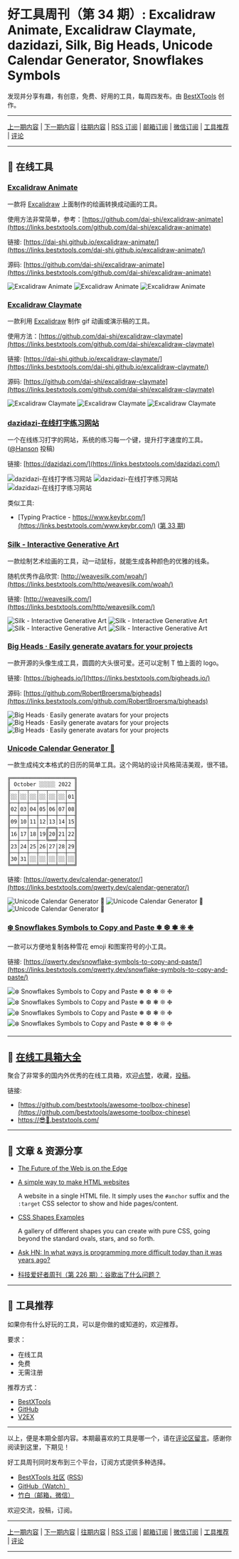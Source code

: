# 好工具周刊（第 34 期）: Excalidraw Animate, Excalidraw Claymate, dazidazi, Silk, Big Heads, Unicode Calendar Generator, Snowflakes Symbols

发现并分享有趣，有创意，免费、好用的工具，每周四发布。由 [BestXTools](https://www.bestxtools.com/) 创作。

---

[上一期内容](https://github.com/bestxtools/weekly-cn/blob/main/docs/issue-33.md) | [下一期内容](https://github.com/bestxtools/weekly-cn/blob/main/docs/issue-35.md) | [往期内容](https://github.com/bestxtools/weekly-cn) | [RSS 订阅](https://discuss-cn.bestxtools.com/t/weekly) | [邮箱订阅](https://bestxtools.zhubai.love/?subscribe=1) | [微信订阅](https://discuss-cn.bestxtools.com/d/5/2) | [工具推荐](https://discuss-cn.bestxtools.com/t/tools) | [评论](https://discuss-cn.bestxtools.com/d/86/3)

---

## 🌈 在线工具

### [Excalidraw Animate](https://links.bestxtools.com/dai-shi.github.io/excalidraw-animate/)

一款将 [Excalidraw](https://links.bestxtools.com/excalidraw.com/) 上面制作的绘画转换成动画的工具。

使用方法非常简单，参考：[https://github.com/dai-shi/excalidraw-animate](https://links.bestxtools.com/github.com/dai-shi/excalidraw-animate)

链接: [https://dai-shi.github.io/excalidraw-animate/](https://links.bestxtools.com/dai-shi.github.io/excalidraw-animate/)

源码: [https://github.com/dai-shi/excalidraw-animate](https://links.bestxtools.com/github.com/dai-shi/excalidraw-animate)

![Excalidraw Animate](https://raw.githubusercontent.com/bestxtools/s1/main/images/2022-10-20-09-54-01.png)
![Excalidraw Animate](https://raw.githubusercontent.com/bestxtools/s1/main/images/2022-10-20-09-54-02.gif)
![Excalidraw Animate](https://raw.githubusercontent.com/bestxtools/s1/main/images/2022-10-20-09-54-03.gif)

### [Excalidraw Claymate](https://links.bestxtools.com/dai-shi.github.io/excalidraw-claymate/)

一款利用 [Excalidraw](https://links.bestxtools.com/excalidraw.com/) 制作 gif 动画或演示稿的工具。

使用方法：[https://github.com/dai-shi/excalidraw-claymate](https://links.bestxtools.com/github.com/dai-shi/excalidraw-claymate)

链接: [https://dai-shi.github.io/excalidraw-claymate/](https://links.bestxtools.com/dai-shi.github.io/excalidraw-claymate/)

源码: [https://github.com/dai-shi/excalidraw-claymate](https://links.bestxtools.com/github.com/dai-shi/excalidraw-claymate)

![Excalidraw Claymate](https://raw.githubusercontent.com/bestxtools/s1/main/images/2022-10-20-10-25-01.png)
![Excalidraw Claymate](https://raw.githubusercontent.com/bestxtools/s1/main/images/2022-10-20-10-25-02.gif)
![Excalidraw Claymate](https://raw.githubusercontent.com/bestxtools/s1/main/images/2022-10-20-10-25-03.gif)

### [dazidazi-在线打字练习网站](https://links.bestxtools.com/dazidazi.com/)

一个在线练习打字的网站，系统的练习每一个键，提升打字速度的工具。([@Hanson](https://discuss-cn.bestxtools.com/d/8/37) 投稿)

链接: [https://dazidazi.com/](https://links.bestxtools.com/dazidazi.com/)

![dazidazi-在线打字练习网站](https://raw.githubusercontent.com/bestxtools/s1/main/images/2022-10-20-09-34-01.png)
![dazidazi-在线打字练习网站](https://raw.githubusercontent.com/bestxtools/s1/main/images/2022-10-20-09-34-02.png)
![dazidazi-在线打字练习网站](https://raw.githubusercontent.com/bestxtools/s1/main/images/2022-10-20-09-34-03.png)

类似工具:

- [Typing Practice - https://www.keybr.com/](https://links.bestxtools.com/www.keybr.com/) ([第 33 期](https://discuss-cn.bestxtools.com/d/85))

### [Silk - Interactive Generative Art](https://links.bestxtools.com/http/weavesilk.com/)

一款绘制艺术绘画的工具，动一动鼠标，就能生成各种颜色的优雅的线条。

随机优秀作品欣赏: [http://weavesilk.com/woah/](https://links.bestxtools.com/http/weavesilk.com/woah/)

链接: [http://weavesilk.com/](https://links.bestxtools.com/http/weavesilk.com/)

![Silk - Interactive Generative Art](https://raw.githubusercontent.com/bestxtools/s1/main/images/2022-10-20-15-02-01.png)
![Silk - Interactive Generative Art](https://raw.githubusercontent.com/bestxtools/s1/main/images/2022-10-20-15-02-02.png)
![Silk - Interactive Generative Art](https://raw.githubusercontent.com/bestxtools/s1/main/images/2022-10-20-15-02-03.png)
![Silk - Interactive Generative Art](https://raw.githubusercontent.com/bestxtools/s1/main/images/2022-10-20-15-02-04.png)

### [Big Heads · Easily generate avatars for your projects](https://links.bestxtools.com/bigheads.io/)

一款开源的头像生成工具，圆圆的大头很可爱。还可以定制 T 恤上面的 logo。

链接: [https://bigheads.io/](https://links.bestxtools.com/bigheads.io/)

源码: [https://github.com/RobertBroersma/bigheads](https://links.bestxtools.com/github.com/RobertBroersma/bigheads)

![Big Heads · Easily generate avatars for your projects](https://raw.githubusercontent.com/bestxtools/s1/main/images/2022-10-20-14-46-01.png)
![Big Heads · Easily generate avatars for your projects](https://raw.githubusercontent.com/bestxtools/s1/main/images/2022-10-20-14-46-02.png)
![Big Heads · Easily generate avatars for your projects](https://raw.githubusercontent.com/bestxtools/s1/main/images/2022-10-20-14-46-03.png)

### [Unicode Calendar Generator 📅](https://links.bestxtools.com/qwerty.dev/calendar-generator/)

一款生成纯文本格式的日历的简单工具。这个网站的设计风格简洁美观，很不错。

```
╔════════════════════╗
║ October ░░░░░ 2022 ║
╟──┬──┬──┬──┬──┬──┬──╢
║░░│░░│░░│░░│░░│░░│01║
╟──┼──┼──┼──┼──┼──┼──╢
║02│03│04│05│06│07│08║
╟──┼──┼──┼──┼──┼──┼──╢
║09│10│11│12│13│14│15║
╟──┼──┼──┼──╔══╗──┼──╢
║16│17│18│19║20║21│22║
╟──┼──┼──┼──╚══╝──┼──╢
║23│24│25│26│27│28│29║
╟──┼──┼──┼──┼──┼──┼──╢
║30│31│░░│░░│░░│░░│░░║
╚══╧══╧══╧══╧══╧══╧══╝
```

链接: [https://qwerty.dev/calendar-generator/](https://links.bestxtools.com/qwerty.dev/calendar-generator/)

![Unicode Calendar Generator 📅](https://raw.githubusercontent.com/bestxtools/s1/main/images/2022-10-20-14-18-01.png)
![Unicode Calendar Generator 📅](https://raw.githubusercontent.com/bestxtools/s1/main/images/2022-10-20-14-18-02.png)
![Unicode Calendar Generator 📅](https://raw.githubusercontent.com/bestxtools/s1/main/images/2022-10-20-14-18-03.png)

### [❄️ Snowflakes Symbols to Copy and Paste ❅ ❆ ❃ ❊ ❉](https://links.bestxtools.com/qwerty.dev/snowflake-symbols-to-copy-and-paste/)

一款可以方便地复制各种雪花 emoji 和图案符号的小工具。

链接: [https://qwerty.dev/snowflake-symbols-to-copy-and-paste/](https://links.bestxtools.com/qwerty.dev/snowflake-symbols-to-copy-and-paste/)

![❄️ Snowflakes Symbols to Copy and Paste ❅ ❆ ❃ ❊ ❉](https://raw.githubusercontent.com/bestxtools/s1/main/images/2022-10-20-14-28-01.png)
![❄️ Snowflakes Symbols to Copy and Paste ❅ ❆ ❃ ❊ ❉](https://raw.githubusercontent.com/bestxtools/s1/main/images/2022-10-20-14-28-02.png)
![❄️ Snowflakes Symbols to Copy and Paste ❅ ❆ ❃ ❊ ❉](https://raw.githubusercontent.com/bestxtools/s1/main/images/2022-10-20-14-28-03.png)
![❄️ Snowflakes Symbols to Copy and Paste ❅ ❆ ❃ ❊ ❉](https://raw.githubusercontent.com/bestxtools/s1/main/images/2022-10-20-14-28-04.png)

---

## 🧰 [在线工具箱大全](https://awesome-toolbox-chinese.bestxtools.com/)

聚合了非常多的国内外优秀的在线工具箱，欢迎[点赞](https://github.com/bestxtools/awesome-toolbox-chinese)，收藏，[投稿](https://github.com/bestxtools/awesome-toolbox-chinese/issues)。

链接:

- [https://github.com/bestxtools/awesome-toolbox-chinese](https://github.com/bestxtools/awesome-toolbox-chinese)
- [https://😎🧰.bestxtools.com/](https://😎🧰.bestxtools.com/)

---

## 🌈 文章 & 资源分享

- [The Future of the Web is on the Edge](https://links.bestxtools.com/deno.com/blog/the-future-of-web-is-on-the-edge)

- [A simple way to make HTML websites](https://links.bestxtools.com/github.com/cadars/john-doe)

  A website in a single HTML file. It simply uses the `#anchor` suffix and the `:target` CSS selector to show and hide pages/content.

- [CSS Shapes Examples](https://links.bestxtools.com/getcssscan.com/css-shapes)

  A gallery of different shapes you can create with pure CSS, going beyond the standard ovals, stars, and so forth.

- [Ask HN: In what ways is programming more difficult today than it was years ago?](https://links.bestxtools.com/news.ycombinator.com/item?id=33056052)

- [科技爱好者周刊（第 226 期）：谷歌出了什么问题？](https://links.bestxtools.com/www.ruanyifeng.com/blog/2022/10/weekly-issue-226.html)

---

## 🌈 工具推荐

如果你有什么好玩的工具，可以是你做的或知道的，欢迎推荐。

要求：

- 在线工具
- 免费
- 无需注册

推荐方式：

- [BestXTools](https://discuss-cn.bestxtools.com/d/8)
- [GitHub](https://github.com/bestxtools/weekly-cn/issues)
- [V2EX](https://links.bestxtools.com/www.v2ex.com/t/836201?r=BestXTools)

---

以上，便是本期全部内容。本期最喜欢的工具是哪一个，请在[评论区留言](https://discuss-cn.bestxtools.com/d/86/3)。感谢你阅读到这里，下期见！

好工具周刊同时发布到三个平台，订阅方式提供多种选择。

- [BestXTools 社区](https://discuss-cn.bestxtools.com/t/weekly) ([RSS](https://discuss-cn.bestxtools.com/atom/t/weekly/discussions))
- [GitHub（Watch）](https://github.com/bestxtools/weekly-cn)
- [竹白（邮箱，微信）](https://bestxtools.zhubai.love/?subscribe=1)

欢迎交流，投稿，订阅。

---

[上一期内容](https://github.com/bestxtools/weekly-cn/blob/main/docs/issue-33.md) | [下一期内容](https://github.com/bestxtools/weekly-cn/blob/main/docs/issue-35.md) | [往期内容](https://github.com/bestxtools/weekly-cn) | [RSS 订阅](https://discuss-cn.bestxtools.com/t/weekly) | [邮箱订阅](https://bestxtools.zhubai.love/?subscribe=1) | [微信订阅](https://discuss-cn.bestxtools.com/d/5/2) | [工具推荐](https://discuss-cn.bestxtools.com/t/tools) | [评论](https://discuss-cn.bestxtools.com/d/86/3)

---
